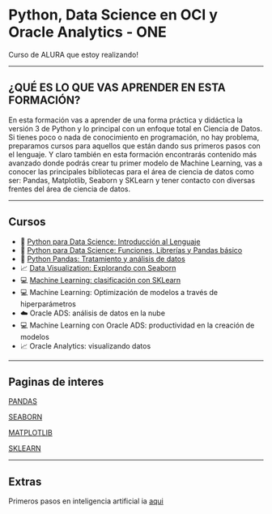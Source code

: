# Python, Data Science en OCI y Oracle Analytics - ONE
Curso de ALURA que estoy realizando!

---

## ¿QUÉ ES LO QUE VAS APRENDER EN ESTA FORMACIÓN?
En esta formación vas a aprender de una forma práctica y didáctica la versión 3 de Python y lo principal con un enfoque total en Ciencia de Datos. Si tienes poco o nada de conocimiento en programación, no hay problema, preparamos cursos para aquellos que están dando sus primeros pasos con el lenguaje. Y claro también en esta formación encontrarás contenido más avanzado donde podrás crear tu primer modelo de Machine Learning, vas a conocer las principales bibliotecas para el área de ciencia de datos como ser: Pandas, Matplotlib, Seaborn y SKLearn y tener contacto con diversas frentes del área de ciencia de datos.

---

## Cursos
- 🐍 <a href="https://github.com/Tushima437/python/blob/main/Python%20para%20Data%20Science%3A%20Introducción%20al%20Lenguaje.ipynb">Python para Data Science: Introducción al Lenguaje</a>
- 🐍 <a href="https://github.com/Tushima437/python/blob/main/Python%20para%20Data%20Science%3A%20Funciones%2C%20Librerías%20y%20Pandas%20básico.ipynb">Python para Data Science: Funciones, Librerías y Pandas básico</a>
- 🐼 <a href="https://github.com/Tushima437/python/blob/main/Python%20Pandas%20Tratamiento%20y%20análisis%20de%20datos.ipynb">Python Pandas: Tratamiento y análisis de datos</a>
- 📈 <a href="https://github.com/Tushima437/python/blob/main/Data%20Visualization%20Explorando%20con%20Seaborn.ipynb">Data Visualization: Explorando con Seaborn</a>
- 💻 <a href="https://github.com/Tushima437/python/blob/main/Machine%20Learning%20con%20SKLearn.ipynb">Machine Learning: clasificación con SKLearn</a>
- 💻 Machine Learning: Optimización de modelos a través de hiperparámetros
- ☁️ Oracle ADS: análisis de datos en la nube
- 💻 Machine Learning con Oracle ADS: productividad en la creación de modelos
- 📈 Oracle Analytics: visualizando datos


---

## Paginas de interes

<a href="https://pandas.pydata.org/pandas-docs/stable/">PANDAS</a>

<a href="https://seaborn.pydata.org/tutorial/introduction">SEABORN</a>

<a href="https://matplotlib.org/stable/users/explain/colors/index.html#tutorials-colors">MATPLOTLIB</a>

<a href="https://scikit-learn.org/stable/">SKLEARN</a>

---
## Extras

Primeros pasos en inteligencia artificial ia <a href="https://scikit-learn.org/stable/](https://www.aluracursos.com/blog/primeros-pasos-en-inteligencia-artificial-ia">aqui</a>

